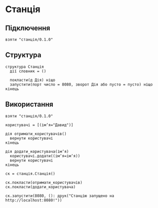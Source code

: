 # Станція

## Підключення

```мавка
взяти "станція/0.1.0"
```

## Структура

```мавка
структура Станція
  дії словник = ()
  
  покласти(д Дія) ніщо
  запустити(порт число = 8080, зворот Дія або пусто = пусто) ніщо
кінець
```

## Використання

```мавка
взяти "станція/0.1.0"

користувачі = [(імʼя="Давид")]

дія отримати_користувачів()
  вернути користувачі
кінець

дія додати_користувача(імʼя)
  користувачі.додати((імʼя=імʼя))
  вернути користувачі
кінець

ск = станція.Станція()

ск.покласти(отримати_користувачів)
ск.покласти(додати_користувача)

ск.запустити(8080, (): друк("Станцію запущено на http://localhost:8080!"))
```
